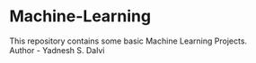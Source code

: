 # Machine-Learning
This repository contains some basic Machine Learning Projects.
<br/>
Author - Yadnesh S. Dalvi
